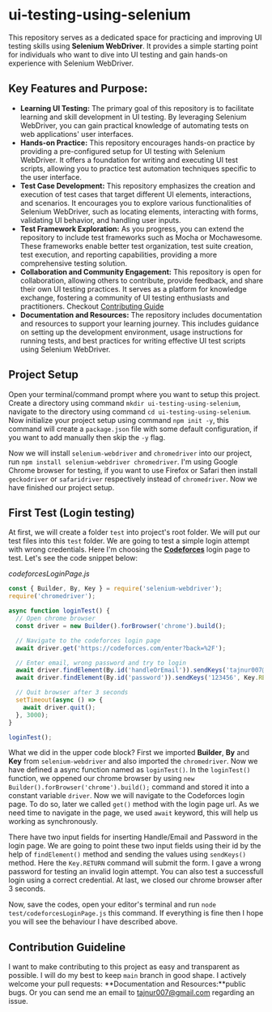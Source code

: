 # ui-testing-using-selenium
This repository serves as a dedicated space for practicing and improving UI testing skills using <strong>Selenium WebDriver</strong>. It provides a simple starting point for individuals who want to dive into UI testing and gain hands-on experience with Selenium WebDriver.

## Key Features and Purpose:
  - **Learning UI Testing:** The primary goal of this repository is to facilitate learning and skill development in UI testing. By leveraging Selenium WebDriver, you can gain practical knowledge of automating tests on web applications' user interfaces.
  - **Hands-on Practice:** This repository encourages hands-on practice by providing a pre-configured setup for UI testing with Selenium WebDriver. It offers a foundation for writing and executing UI test scripts, allowing you to practice test automation techniques specific to the user interface.
  - **Test Case Development:** This repository emphasizes the creation and execution of test cases that target different UI elements, interactions, and scenarios. It encourages you to explore various functionalities of Selenium WebDriver, such as locating elements, interacting with forms, validating UI behavior, and handling user inputs.
  - **Test Framework Exploration:** As you progress, you can extend the repository to include test frameworks such as Mocha or Mochawesome. These frameworks enable better test organization, test suite creation, test execution, and reporting capabilities, providing a more comprehensive testing solution.
  - **Collaboration and Community Engagement:** This repository is open for collaboration, allowing others to contribute, provide feedback, and share their own UI testing practices. It serves as a platform for knowledge exchange, fostering a community of UI testing enthusiasts and practitioners. Checkout <a href="#contributingGuide">Contributing Guide</a>
  - **Documentation and Resources:** The repository includes documentation and resources to support your learning journey. This includes guidance on setting up the development environment, usage instructions for running tests, and best practices for writing effective UI test scripts using Selenium WebDriver.


## Project Setup
Open your terminal/command prompt where you want to setup this project. Create a directory using command `mkdir ui-testing-using-selenium`, navigate to the directory using command `cd ui-testing-using-selenium`. Now initialize your project setup using command `npm init -y`, this command will create a `package.json` file with some default configuration, if you want to add manually then skip the `-y` flag.

Now we will install `selenium-webdriver` and `chromedriver` into our project, run `npm install selenium-webdriver chromedriver`. I'm using Google Chrome browser for testing, if you want to use Firefox or Safari then install `geckodriver` or `safaridriver` respectively instead of `chromedriver`. Now we have finished our project setup.

## First Test (Login testing)
At first, we will create a folder `test` into project's root folder. We will put our test files into this `test` folder. We are going to test a simple login attempt with wrong credentials. Here I'm choosing the [**Codeforces**](https://codeforces.com/enter) login page to test. Let's see the code snippet below: 

_codeforcesLoginPage.js_
```javascript
const { Builder, By, Key } = require('selenium-webdriver');
require('chromedriver');

async function loginTest() {
  // Open chrome browser
  const driver = new Builder().forBrowser('chrome').build();

  // Navigate to the codeforces login page
  await driver.get('https://codeforces.com/enter?back=%2F');

  // Enter email, wrong password and try to login
  await driver.findElement(By.id('handleOrEmail')).sendKeys('tajnur007@gmail.com');
  await driver.findElement(By.id('password')).sendKeys('123456', Key.RETURN);

  // Quit browser after 3 seconds
  setTimeout(async () => {
    await driver.quit();
  }, 3000);
}

loginTest();
````

What we did in the upper code block? First we imported **Builder**, **By** and **Key** from `selenium-webdriver` and also imported the `chromedriver`. Now we have defined a async function named as `loginTest()`. In the `loginTest()` function, we oppened our chrome browser by using `new Builder().forBrowser('chrome').build();` command and stored it into a constant variable `driver`. Now we will navigate to the Codeforces login page. To do so, later we called `get()` method with the login page url. As we need time to navigate in the page, we used `await` keyword, this will help us working as synchronously.

There have two input fields for inserting Handle/Email and Password in the login page. We are going to point these two input fields using their id by the help of `findElement()` method and sending the values using `sendKeys()` method. Here the `Key.RETURN` command will submit the form. I gave a wrong password for testing an invalid login attempt. You can also test a successfull login using a correct credential. At last, we closed our chrome browser after 3 seconds.

Now, save the codes, open your editor's terminal and run `node test/codeforcesLoginPage.js` this command. If everything is fine then I hope you will see the behaviour I have described above. 


<div id="contributingGuide"></div>

## Contribution Guideline 
I want to make contributing to this project as easy and transparent as possible. I will do my best to keep `main` branch in good shape. I actively welcome your pull requests: 
**Documentation and Resources:**public bugs. Or you can send me an email to <a href="mailto:tajnur007@gmail.com">tajnur007@gmail.com</a> regarding an issue.
